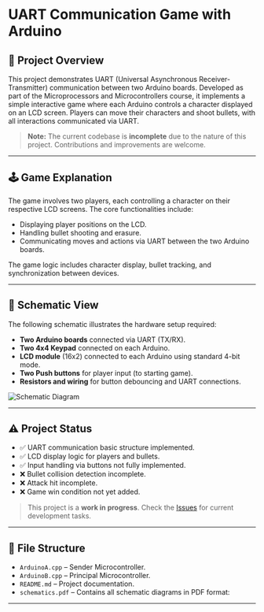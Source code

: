 # UART Communication Game with Arduino

## 📖 Project Overview

This project demonstrates UART (Universal Asynchronous Receiver-Transmitter) communication between two Arduino boards. Developed as part of the Microprocessors and Microcontrollers course, it implements a simple interactive game where each Arduino controls a character displayed on an LCD screen. Players can move their characters and shoot bullets, with all interactions communicated via UART.

> **Note:** The current codebase is **incomplete** due to the nature of this project. Contributions and improvements are welcome.

---

## 🕹️ Game Explanation

The game involves two players, each controlling a character on their respective LCD screens. The core functionalities include:

- Displaying player positions on the LCD.
- Handling bullet shooting and erasure.
- Communicating moves and actions via UART between the two Arduino boards.

The game logic includes character display, bullet tracking, and synchronization between devices.

---

## 🔌 Schematic View

The following schematic illustrates the hardware setup required:

- **Two Arduino boards** connected via UART (TX/RX).
- **Two 4x4 Keypad** connected on each Arduino.
- **LCD module** (16x2) connected to each Arduino using standard 4-bit mode.
- **Two Push buttons** for player input (to starting game).
- **Resistors and wiring** for button debouncing and UART connections.


![Schematic Diagram](https://github.com/user-attachments/assets/e2087db9-2808-4f77-9b50-a85e8f539992)


---

## ⚠️ Project Status

- ✅ UART communication basic structure implemented.
- ✅ LCD display logic for players and bullets.
- ✅ Input handling via buttons not fully implemented.
- ❌ Bullet collision detection incomplete.
- ❌ Attack hit incomplete.
- ❌ Game win condition not yet added.

> This project is a **work in progress**. Check the [Issues](link-to-issues) for current development tasks.

---

## 📂 File Structure

- `ArduinoA.cpp` – Sender Microcontroller.
- `ArduinoB.cpp` – Principal Microcontroller.
- `README.md` – Project documentation.
- `schematics.pdf` – Contains all schematic diagrams in PDF format:
---

